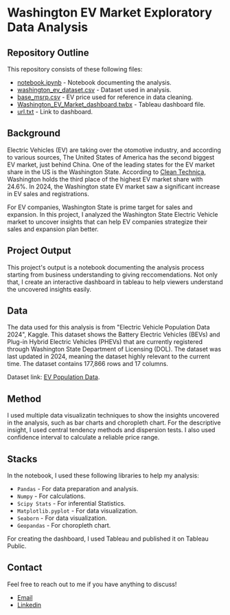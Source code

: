 # **Washington EV Market Exploratory Data Analysis**

## **Repository Outline**
This repository consists of these following files:
- [notebook.ipynb](notebook.ipynb) - Notebook documenting the analysis.
- [washington_ev_dataset.csv](washington_ev_dataset.csv) - Dataset used in analysis.
- [base_msrp.csv](base_msrp.csv) - EV price used for reference in data cleaning.
- [Washington_EV_Market_dashboard.twbx](Washington_EV_Market_Dashboard.twbx) - Tableau dashboard file.
- [url.txt](url.txt) - Link to dashboard.

## **Background**
Electric Vehicles (EV) are taking over the otomotive industry, and according to various sources, The United States of America has the second biggest EV market, just behind China. One of the leading states for the EV market share in the US is the Washington State. According to [Clean Technica](https://cleantechnica.com/2025/05/14/top-us-states-for-ev-market-share-13-states-with-10-ev-share/), Washington holds the third place of the highest EV market share with 24.6%. In 2024, the Washington state EV market saw a significant increase in EV sales and registrations.

For EV companies, Washington State is prime target for sales and expansion. In this project, I analyzed the Washington State Electric Vehicle market to uncover insights that can help EV companies strategize their sales and expansion plan better.


## **Project Output**
This project's output is a notebook documenting the analysis process starting from business understanding to giving reccomendations. Not only that, I create an interactive dashboard in tableau to help viewers understand the uncovered insights easily.

## **Data**
The data used for this analysis is from "Electric Vehicle Population Data 2024", Kaggle. This dataset shows the Battery Electric Vehicles (BEVs) and Plug-in Hybrid Electric Vehicles (PHEVs) that are currently registered through Washington State Department of Licensing (DOL). The dataset was last updated in 2024, meaning the dataset highly relevant to the current time. The dataset contains 177,866 rows and 17 columns.

Dataset link: [EV Population Data](https://www.kaggle.com/datasets/utkarshx27/electric-vehicle-population-data/data).

## **Method**
I used multiple data visualizatin techniques to show the insights uncovered in the analysis, such as bar charts and choropleth chart. For the descriptive insight, I used central tendency methods and dispersion tests. I also used confidence interval to calculate a reliable price range.

## **Stacks**
In the notebook, I used these following libraries to help my analysis:
- `Pandas` - For data preparation and analysis.
- `Numpy` - For calculations.
- `Scipy Stats` - For inferential Statistics.
- `Matplotlib.pyplot` - For data visualization.
- `Seaborn` - For data visualization.
- `Geopandas` - For choropleth chart.

For creating the dashboard, I used Tableau and published it on Tableau Public.

## **Contact**
Feel free to reach out to me if you have anything to discuss!
- [Email](mailto:mr.abhinaya26@gmail.com)
- [Linkedin](https://www.linkedin.com/in/rafiabhinaya/)

